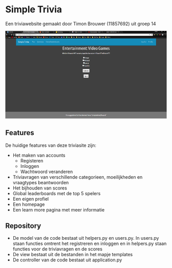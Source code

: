 # Simple Trivia

Een triviawebsite gemaakt door Timon Brouwer (11857692) uit groep 14

![schets](schetsen/Screenshot.png)


## Features

De huidige features van deze triviasite zijn:

- Het maken van accounts
  - Registeren
  - Inloggen
  - Wachtwoord veranderen
- Triviavragen van verschillende categorieen, moeilijkheden en vraagtypes beantwoorden
- Het bijhouden van scores
- Global leaderboards met de top 5 spelers
- Een eigen profiel
- Een homepage
- Een learn more pagina met meer informatie

## Repository

- De model van de code bestaat uit helpers.py en users.py. In users.py staan functies omtrent het registreren en inloggen en in helpers.py staan functies voor de triviavragen en de scores
- De view bestaat uit de bestanden in het mapje templates
- De controller van de code bestaat uit application.py
